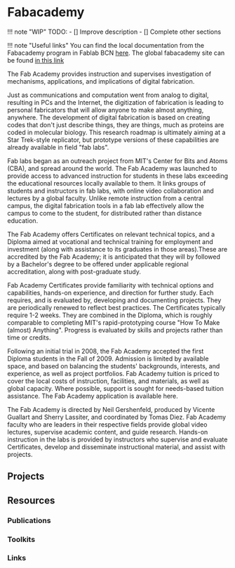 Fabacademy
==================

!!! note "WIP"
    TODO:
    - [] Improve description
    - [] Complete other sections

!!! note "Useful links"
    You can find the local documentation from the Fabacademy program in Fablab BCN [here](https://fablabbcn-projects.gitlab.io/learning/fabacademy-local-docs/). The global fabacademy site can be found [in this link](https://fabacademy.org/)

The Fab Academy provides instruction and supervises investigation of
mechanisms, applications, and implications of digital fabrication.

Just as communications and computation went from analog to digital,
resulting in PCs and the Internet, the digitization of fabrication is
leading to personal fabricators that will allow anyone to make almost
anything, anywhere. The development of digital fabrication is based on
creating codes that don't just describe things, they are things, much as
proteins are coded in molecular biology. This research roadmap is
ultimately aiming at a Star Trek-style replicator, but prototype
versions of these capabilities are already available in field "fab
labs".

Fab labs began as an outreach project from MIT's Center for Bits and
Atoms (CBA), and spread around the world. The Fab Academy was launched
to provide access to advanced instruction for students in these labs
exceeding the educational resources locally available to them. It links
groups of students and instructors in fab labs, with online video
collaboration and lectures by a global faculty. Unlike remote
instruction from a central campus, the digital fabrication tools in a
fab lab effectively allow the campus to come to the student, for
distributed rather than distance education.

The Fab Academy offers Certificates on relevant technical topics, and a
Diploma aimed at vocational and technical training for employment and
investment (along with assistance to its graduates in those areas).These
are accredited by the Fab Academy; it is anticipated that they will by
followed by a Bachelor's degree to be offered under applicable regional
accreditation, along with post-graduate study.

Fab Academy Certificates provide familiarity with technical options and
capabilities, hands-on experience, and direction for further study. Each
requires, and is evaluated by, developing and documenting projects. They
are periodically renewed to reflect best practices. The Certificates
typically require 1-2 weeks. They are combined in the Diploma, which is
roughly comparable to completing MIT's rapid-prototyping course "How To
Make (almost) Anything". Progress is evaluated by skills and projects
rather than time or credits.

Following an initial trial in 2008, the Fab Academy accepted the first
Diploma students in the Fall of 2009. Admission is limited by available
space, and based on balancing the students' backgrounds, interests, and
experience, as well as project portfolios. Fab Academy tuition is priced
to cover the local costs of instruction, facilities, and materials, as
well as global capacity. Where possible, support is sought for
needs-based tuition assistance. The Fab Academy application is available
here.

The Fab Academy is directed by Neil Gershenfeld, produced by Vicente
Guallart and Sherry Lassiter, and coordinated by Tomas Diez. Fab Academy
faculty who are leaders in their respective fields provide global video
lectures, supervise academic content, and guide research. Hands-on
instruction in the labs is provided by instructors who supervise and
evaluate Certificates, develop and disseminate instructional material,
and assist with projects.

## Projects

## Resources

### Publications

### Toolkits

### Links
